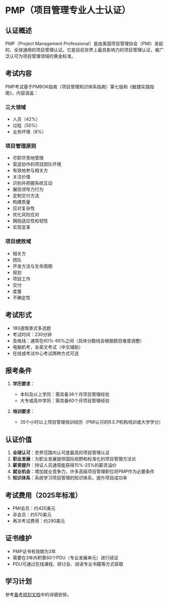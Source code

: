 # PMP（项目管理专业人士认证）

## 认证概述

PMP（Project Management Professional）是由美国项目管理协会（PMI）发起的、全球通用的项目管理认证。它是目前世界上最具影响力的项目管理认证，被广泛认可为项目管理领域的黄金标准。

## 考试内容

PMP考试基于PMBOK指南（项目管理知识体系指南）第七版和《敏捷实践指南》，内容涵盖：

### 三大领域
- 人员（42%）
- 过程（50%）
- 业务环境（8%）

### 项目管理原则
- 尽职尽责地管理
- 营造协作的项目团队环境
- 有效地参与相关方
- 关注价值
- 识别并把握系统互动
- 展现领导力行为
- 定制交付方法
- 构建质量
- 应对复杂性
- 优化风险应对
- 拥抱适应性和韧性
- 实现变革

### 项目绩效域
- 相关方
- 团队
- 开发方法与生命周期
- 规划
- 项目工作
- 交付
- 度量
- 不确定性

## 考试形式

- 180道情景式多选题
- 考试时间：230分钟
- 及格线：通常在60%-65%之间（具体分数线会根据题目难度调整）
- 电脑机考，全英文考试（中文辅助）
- 在线或考试中心考试两种方式可选

## 报考条件

1. **学历要求**：
   - 本科及以上学历：需具备36个月项目管理经验
   - 大专或高中学历：需具备60个月项目管理经验

2. **培训要求**：
   - 35个小时以上项目管理培训经历（PMI认可的R.E.P机构培训或大学学分）

## 认证价值

1. **全球认可**：世界范围内认可度最高的项目管理认证
2. **职业发展**：为职业发展提供国际视野和标准化的项目管理方法论
3. **薪资提升**：持证人员通常能获得15%-25%的薪资溢价
4. **就业机会**：增加就业竞争力，许多高级项目管理职位将PMP作为必要条件
5. **知识体系**：系统学习项目管理的知识体系，提升项目成功率

## 考试费用（2025年标准）

- PMI会员：约420美元
- 非会员：约570美元
- 再次考试费用：约290美元

## 证书维护

- PMP证书有效期为3年
- 需要在3年内积累60个PDU（专业发展单元）进行续证
- PDU可通过在线课程、研讨会、阅读专业书籍等方式获取

## 学习计划

参考[备考规划文档](2025-05-12_软考高项和PMP备考规划_学习计划_技术.md)中的详细安排。 